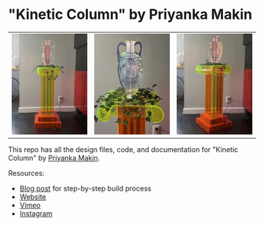 # "Kinetic Column" by Priyanka Makin

<table class="table table-hover table-striped table-bordered">
  <tr align="center">
   <td><a href="https://www.sparkfun.com/products/16832"><img src="https://github.com/makin-stuff/Kinetic_Column/blob/main/Final%20Product/IMG_0875.JPG"></a></td>
   <td><a href="https://www.sparkfun.com/products/15846"><img src="https://github.com/makin-stuff/Kinetic_Column/blob/main/Final%20Product/IMG_0905.JPG"></a></td>
    <td><a href="https://www.sparkfun.com/products/15846"><img src="https://github.com/makin-stuff/Kinetic_Column/blob/main/Final%20Product/IMG_0882.JPG"></a></td>
  </tr>
</table>

This repo has all the design files, code, and documentation for "Kinetic Column" by [Priyanka Makin](https://www.priyankamakin.com/).

Resources:
* [Blog post](https://www.priyankamakin.com/blog/makin-art-kinetic-column) for step-by-step build process
* [Website](https://www.priyankamakin.com/kinetic-column)
* [Vimeo](https://vimeo.com/user156586846)
* [Instagram](https://www.instagram.com/priyankasomething/)
